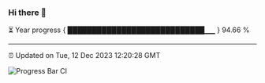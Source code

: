 ### Hi there 👋

⏳ Year progress { ████████████████████████████▁▁ } 94.66 %

---

⏰ Updated on Tue, 12 Dec 2023 12:20:28 GMT

![Progress Bar CI](https://github.com/liununu/liununu/workflows/Progress%20Bar%20CI/badge.svg)
